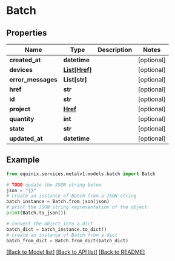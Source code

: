 # Batch


## Properties

Name | Type | Description | Notes
------------ | ------------- | ------------- | -------------
**created_at** | **datetime** |  | [optional] 
**devices** | [**List[Href]**](Href.md) |  | [optional] 
**error_messages** | **List[str]** |  | [optional] 
**href** | **str** |  | [optional] 
**id** | **str** |  | [optional] 
**project** | [**Href**](Href.md) |  | [optional] 
**quantity** | **int** |  | [optional] 
**state** | **str** |  | [optional] 
**updated_at** | **datetime** |  | [optional] 

## Example

```python
from equinix.services.metalv1.models.batch import Batch

# TODO update the JSON string below
json = "{}"
# create an instance of Batch from a JSON string
batch_instance = Batch.from_json(json)
# print the JSON string representation of the object
print(Batch.to_json())

# convert the object into a dict
batch_dict = batch_instance.to_dict()
# create an instance of Batch from a dict
batch_from_dict = Batch.from_dict(batch_dict)
```
[[Back to Model list]](../README.md#documentation-for-models) [[Back to API list]](../README.md#documentation-for-api-endpoints) [[Back to README]](../README.md)


